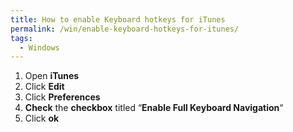 ```yaml
---
title: How to enable Keyboard hotkeys for iTunes
permalink: /win/enable-keyboard-hotkeys-for-itunes/
tags:
  - Windows
---
```

  1. Open **iTunes**
  2. Click **Edit**
  3. Click **Preferences**
  4. **Check** the **checkbox** titled &#8220;**Enable Full Keyboard Navigation**&#8220;
  5. Click **ok**
